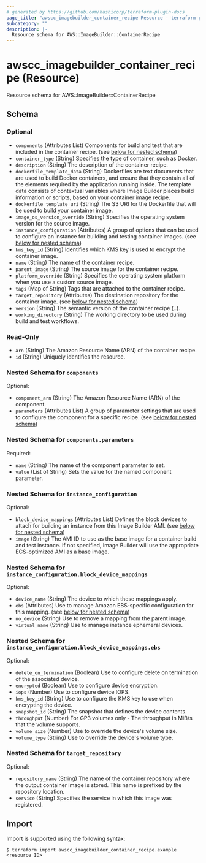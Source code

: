 ```yaml
---
# generated by https://github.com/hashicorp/terraform-plugin-docs
page_title: "awscc_imagebuilder_container_recipe Resource - terraform-provider-awscc"
subcategory: ""
description: |-
  Resource schema for AWS::ImageBuilder::ContainerRecipe
---
```


# awscc_imagebuilder_container_recipe (Resource)

Resource schema for AWS::ImageBuilder::ContainerRecipe



<!-- schema generated by tfplugindocs -->
## Schema

### Optional

- `components` (Attributes List) Components for build and test that are included in the container recipe. (see [below for nested schema](#nestedatt--components))
- `container_type` (String) Specifies the type of container, such as Docker.
- `description` (String) The description of the container recipe.
- `dockerfile_template_data` (String) Dockerfiles are text documents that are used to build Docker containers, and ensure that they contain all of the elements required by the application running inside. The template data consists of contextual variables where Image Builder places build information or scripts, based on your container image recipe.
- `dockerfile_template_uri` (String) The S3 URI for the Dockerfile that will be used to build your container image.
- `image_os_version_override` (String) Specifies the operating system version for the source image.
- `instance_configuration` (Attributes) A group of options that can be used to configure an instance for building and testing container images. (see [below for nested schema](#nestedatt--instance_configuration))
- `kms_key_id` (String) Identifies which KMS key is used to encrypt the container image.
- `name` (String) The name of the container recipe.
- `parent_image` (String) The source image for the container recipe.
- `platform_override` (String) Specifies the operating system platform when you use a custom source image.
- `tags` (Map of String) Tags that are attached to the container recipe.
- `target_repository` (Attributes) The destination repository for the container image. (see [below for nested schema](#nestedatt--target_repository))
- `version` (String) The semantic version of the container recipe (<major>.<minor>.<patch>).
- `working_directory` (String) The working directory to be used during build and test workflows.

### Read-Only

- `arn` (String) The Amazon Resource Name (ARN) of the container recipe.
- `id` (String) Uniquely identifies the resource.

<a id="nestedatt--components"></a>
### Nested Schema for `components`

Optional:

- `component_arn` (String) The Amazon Resource Name (ARN) of the component.
- `parameters` (Attributes List) A group of parameter settings that are used to configure the component for a specific recipe. (see [below for nested schema](#nestedatt--components--parameters))

<a id="nestedatt--components--parameters"></a>
### Nested Schema for `components.parameters`

Required:

- `name` (String) The name of the component parameter to set.
- `value` (List of String) Sets the value for the named component parameter.



<a id="nestedatt--instance_configuration"></a>
### Nested Schema for `instance_configuration`

Optional:

- `block_device_mappings` (Attributes List) Defines the block devices to attach for building an instance from this Image Builder AMI. (see [below for nested schema](#nestedatt--instance_configuration--block_device_mappings))
- `image` (String) The AMI ID to use as the base image for a container build and test instance. If not specified, Image Builder will use the appropriate ECS-optimized AMI as a base image.

<a id="nestedatt--instance_configuration--block_device_mappings"></a>
### Nested Schema for `instance_configuration.block_device_mappings`

Optional:

- `device_name` (String) The device to which these mappings apply.
- `ebs` (Attributes) Use to manage Amazon EBS-specific configuration for this mapping. (see [below for nested schema](#nestedatt--instance_configuration--block_device_mappings--ebs))
- `no_device` (String) Use to remove a mapping from the parent image.
- `virtual_name` (String) Use to manage instance ephemeral devices.

<a id="nestedatt--instance_configuration--block_device_mappings--ebs"></a>
### Nested Schema for `instance_configuration.block_device_mappings.ebs`

Optional:

- `delete_on_termination` (Boolean) Use to configure delete on termination of the associated device.
- `encrypted` (Boolean) Use to configure device encryption.
- `iops` (Number) Use to configure device IOPS.
- `kms_key_id` (String) Use to configure the KMS key to use when encrypting the device.
- `snapshot_id` (String) The snapshot that defines the device contents.
- `throughput` (Number) For GP3 volumes only - The throughput in MiB/s that the volume supports.
- `volume_size` (Number) Use to override the device's volume size.
- `volume_type` (String) Use to override the device's volume type.




<a id="nestedatt--target_repository"></a>
### Nested Schema for `target_repository`

Optional:

- `repository_name` (String) The name of the container repository where the output container image is stored. This name is prefixed by the repository location.
- `service` (String) Specifies the service in which this image was registered.

## Import

Import is supported using the following syntax:

```shell
$ terraform import awscc_imagebuilder_container_recipe.example <resource ID>
```
